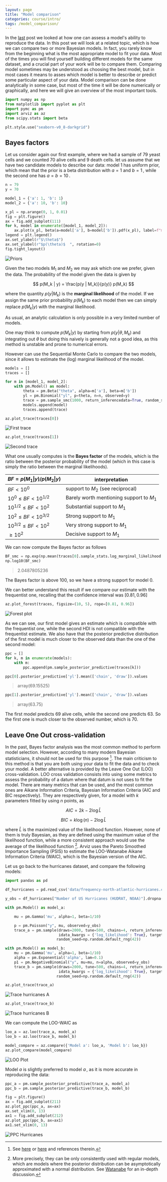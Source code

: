 ```yaml
---
layout: page
title: "Model comparison"
categories: course/intro/
tags: /model_comparison/
---
```


In the [last](/predictive_checks/) post we looked at how one can assess a model's ability to reproduce the data.
In this post we will look at a related topic, which is how we can compare two or more Bayesian models.
In fact, you rarely know from the beginning what is the most appropriate model to fit your data.
Most of the times you will find yourself building different models for the same dataset,
and a crucial part of your work will be to compare them.
Comparing model sometimes may be understood as choosing the best model,
but in most cases it means to asses which model is better to describe or predict some particular aspect of your data.
Model comparison can be done analytically in some case,
but most of the time it will be done numerically or graphically, and here we will give an overview of the most important tools.

```python
import numpy as np
from matplotlib import pyplot as plt
import pymc as pm
import arviz as az
from scipy.stats import beta

plt.style.use("seaborn-v0_8-darkgrid")
```

## Bayes factors

Let us consider again our first example, where we had a sample of 79 yeast cells and we counted 70 alive cells and 9 death cells.
let us assume that we have two candidate models to describe our data:
model 1 has uniform prior, which mean that the prior is a beta distribution with $a=1$ and $b=1\,,$
while the second one has $a=b=10\,.$

```python
n = 79
y = 70

model_1 = {'a': 1, 'b': 1}
model_2 = {'a': 10, 'b': 10}

x_pl = np.arange(0, 1, 0.01)
fig = plt.figure()
ax = fig.add_subplot(111)
for k, model in enumerate([model_1, model_2]):
    ax.plot(x_pl, beta(a=model['a'], b=model['b']).pdf(x_pl), label=f"model {k+1}")
legend = plt.legend()
ax.set_ylabel(r"$\theta$")
ax.set_ylabel(r"$p(\theta)$  ", rotation=0)
fig.tight_layout()
```

![Priors](/docs/assets/images/model_comparison/priors.jpg)

Given the two models $M_1$ and $M_2$ we may ask which one we prefer, given the data. The probability of the model given the data is given by

$$ p(M_k | y) = \frac{p(y | M_k)}{p(y)} p(M_k) $$

where the quantity $p(y | M_k)$ is the **marginal likelihood** of the model. If we assign the same prior probability $p(M_k)$ to each model then we can simply replace $p(M_k | y)$ with the
marginal likelihood.

As usual, an analytic calculation is only possible in a very limited number of models.

One may think to compute $p(M_k| y)$ by starting from $p(y | \theta, M_k)$ and integrating out $\theta$ but doing this naively is generally not a good idea, as
this method is unstable and prone to numerical errors.

However can use the Sequential Monte Carlo to compare the two models, since it allows to estimate the (log) marginal likelihood of the model.

```python
models = []
traces = []

for m in [model_1, model_2]:
    with pm.Model() as model:
        theta = pm.Beta("theta", alpha=m['a'], beta=m['b'])
        yl = pm.Binomial("yl", p=theta, n=n, observed=y)
        trace = pm.sample_smc(1000, return_inferencedata=True, random_seed=np.random.default_rng(42))
        models.append(model)
        traces.append(trace)
```

```python
az.plot_trace(traces[0])
```

![First trace](/docs/assets/images/model_comparison/trace_0.jpg)

```python
az.plot_trace(traces[1])
```

![Second trace](/docs/assets/images/model_comparison/trace_1.jpg)

What one usually computes is the **Bayes factor** of the models, which is the ratio between the posterior probability of the model (which in this case is simply the
ratio between the marginal likelihoods).

| $BF = p(M_1 \vert y)/p(M_2\vert y)$ | interpretation |
|-----------------|---------------|
| $BF<10^{0}$ | support to $M_2$ (see reciprocal) |
| $10^{0}\leq BF<10^{1/2}$ | Barely worth mentioning support to $M_1$ |
| $10^{1/2}\leq BF<10^2$ | Substantial support to $M_1$ |
| $10^{2} \leq BF<10^{3/2}$ | Strong support to $M_1$|
| $10^{3/2} \leq BF<10^2$ | Very strong support to $M_1$|
| $\geq 10^2$ | Decisive support to $M_1$|

We can now compute the Bayes factor as follows

```python
BF_smc = np.exp(np.mean(traces[0].sample_stats.log_marginal_likelihood[:, -1].values) - np.mean(traces[1].sample_stats.log_marginal_likelihood[:, -1].values))
np.log10(BF_smc)
```

> 2.0487805236

The Bayes factor is above 100, so we have a strong support for model 0.

We can better understand this result if we compare our estimate with the frequentist one, recalling that the confidence interval was $[0.81, 0.96]$

```python
az.plot_forest(traces, figsize=(10, 5), rope=[0.81, 0.96])
```

![Forest plot](/docs/assets/images/model_comparison/forest.jpg)

As we can see, our first model gives an estimate which is compatible
with the frequentist one, while the second HDI is not compatible
with the frequentist estimate.
We also have that the posterior predictive distribution of the first model is much
closer to the observed data than the one of the second model:

```python
ppc = []
for k, m in enumerate(models):
    with m:
        ppc.append(pm.sample_posterior_predictive(traces[k]))
```

```python
ppc[0].posterior_predictive['yl'].mean(['chain', 'draw']).values
```
> array(69.15525)


```python
ppc[1].posterior_predictive['yl'].mean(['chain', 'draw']).values
```
> array(63.75)

The first model predicts 69 alive cells, while the second one predicts 63.
So the first one is much closer to the observed number, which is 70.

## Leave One Out cross-validation

In the past, Bayes factor analysis was the most common method to perform
model selection.
However, according to many modern Bayesian statisticians, 
it should not be used for this purpose [^1].
The main criticism to this method is that you are both using
your data to fit the data and to check your model.
A better alternative is provided by the Leave One Out (LOO)
cross-validation.
LOO cross validation consists into using some metrics to
assess the probability of a datum where that datum is not uses
to fit the model.
There are many metrics that can be used,
and the most common ones are Aikane Information Criteria, Bayesian Information Criteria
(AIC and BIC respectively).
They are respectively given, for a model with $k$ parameters fitted by using $n$
points, as

$$
AIC = 2k - 2 \log \hat{L}
$$

$$
BIC = k\log(n) - 2 \log\hat{L}
$$

where $\hat{L}$ is the maximized value of the likelihood function.
However, none of them is truly Bayesian, as they are defined
using the maximum value of the likelihood function, while a more consistent
approach would use the average of the likelihood function [^2].
Arviz uses the Pareto Smoothed Importance Sampling (PSIS)
to estimate the LOO-Watanabe Aikane Information Criteria (WAIC), which is
the Bayesian version of the AIC.

Let us go back to the hurricanes dataset, and compare the following
models:

```python
import pandas as pd

df_hurricanes = pd.read_csv('data/frequency-north-atlantic-hurricanes.csv')

y_obs = df_hurricanes["Number of US Hurricanes (HUDRAT, NOAA)"].dropna().values

with pm.Model() as model_a:

    mu = pm.Gamma('mu', alpha=1, beta=1/10)

    p = pm.Poisson("y", mu, observed=y_obs)
    trace_a = pm.sample(draws=2000, tune=500, chains=4, return_inferencedata=True,
                        idata_kwargs = {'log_likelihood': True}, target_accept=0.9,
                       random_seed=np.random.default_rng(42))

with pm.Model() as model_b:
    mu = pm.Gamma('mu', alpha=1, beta=1/10)
    alpha = pm.Exponential('alpha', lam=0.1)
    p1 = pm.NegativeBinomial("y", mu=mu, n=alpha, observed=y_obs)
    trace_b = pm.sample(draws=2000, tune=500, chains=4, return_inferencedata=True,
                        idata_kwargs = {'log_likelihood': True}, target_accept=0.9,
                       random_seed=np.random.default_rng(42))
```

```python
az.plot_trace(trace_a)
```

![Trace hurricanes A](/docs/assets/images/model_comparison/trace_hurricanes_a.jpg)

```python
az.plot_trace(trace_b)
```

![Trace hurricanes B](/docs/assets/images/model_comparison/trace_hurricanes_b.jpg)

We can compute the LOO-WAIC as

```python
loo_a = az.loo(trace_a, model_a)
loo_b = az.loo(trace_b, model_b)

model_compare = az.compare({'Model a': loo_a, 'Model b': loo_b})
az.plot_compare(model_compare)
```

![LOO Plot](/docs/assets/images/model_comparison/loo.jpg)

Model $a$ is slightly preferred to model $a\,,$ as it is more accurate in reproducing
the data:

```python
ppc_a = pm.sample_posterior_predictive(trace_a, model_a)
ppc_b = pm.sample_posterior_predictive(trace_b, model_b)

fig = plt.figure()
ax = fig.add_subplot(211)
az.plot_ppc(ppc_a, ax=ax)
ax.set_xlim(0, 13)
ax1 = fig.add_subplot(212)
az.plot_ppc(ppc_b, ax=ax1)
ax1.set_xlim(0, 13)
```


![PPC Hurricanes](/docs/assets/images/model_comparison/ppc_hurricanes.jpg)

[^1]: See [here](https://statmodeling.stat.columbia.edu/2019/09/10/i-hate-bayes-factors-when-theyre-used-for-null-hypothesis-significance-testing/) or [here](https://vasishth.github.io/bayescogsci/book/ch-bf.html) and references therein.
[^2]: More precisely, they can be only consistently used with regular models, which are models where the posterior distribution can be asymptotically approximated with a normal distribution. See [Watanabe](https://www.jmlr.org/papers/volume14/watanabe13a/watanabe13a.pdf) for an in-depth discussion.
